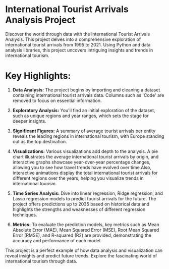 # International Tourist Arrivals Analysis Project

Discover the world through data with the International Tourist Arrivals Analysis. This project delves into a comprehensive exploration of international tourist arrivals from 1995 to 2021. Using Python and data analysis libraries, this project uncovers intriguing insights and trends in international tourism.

# Key Highlights:

1. **Data Analysis:** The project begins by importing and cleaning a dataset containing international tourist arrivals data. Columns such as 'Code' are removed to focus on essential information.

2. **Exploratory Analysis:** You'll find an initial exploration of the dataset, such as unique regions and year ranges, which sets the stage for deeper insights.

3. **Significant Figures:** A summary of average tourist arrivals per entity reveals the leading regions in international tourism, with Europe standing out as the top destination.

4. **Visualizations:** Various visualizations add depth to the analysis. A pie chart illustrates the average international tourist arrivals by origin, and interactive graphs showcase year-over-year percentage changes, allowing you to see how travel trends have evolved over time.Also, interactive animations display the total international tourist arrivals for different regions over the years, helping you visualize trends in international tourism.

5. **Time Series Analysis:** Dive into linear regression, Ridge regression, and Lasso regression models to predict tourist arrivals for the future. The project offers predictions up to 2035 based on historical data and highlights the strengths and weaknesses of different regression techniques.

6. **Metrics:** To evaluate the prediction models, key metrics such as Mean Absolute Error (MAE), Mean Squared Error (MSE), Root Mean Squared Error (RMSE), and R-squared (R2) are provided, demonstrating the accuracy and performance of each model.

This project is a perfect example of how data analysis and visualization can reveal insights and predict future trends. Explore the fascinating world of international tourism through data.
